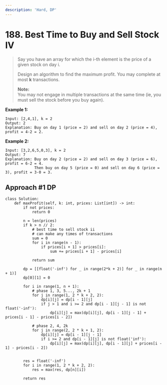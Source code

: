 ```yaml
---
description: 'Hard, DP'
---
```


# 188. Best Time to Buy and Sell Stock IV

> Say you have an array for which the i-th element is the price of a given stock on day i.
>
> Design an algorithm to find the maximum profit. You may complete at most **k** transactions.
>
> **Note:**  
> You may not engage in multiple transactions at the same time \(ie, you must sell the stock before you buy again\).

**Example 1:**

```
Input: [2,4,1], k = 2
Output: 2
Explanation: Buy on day 1 (price = 2) and sell on day 2 (price = 4), profit = 4-2 = 2.
```

**Example 2:**

```
Input: [3,2,6,5,0,3], k = 2
Output: 7
Explanation: Buy on day 2 (price = 2) and sell on day 3 (price = 6), profit = 6-2 = 4.
             Then buy on day 5 (price = 0) and sell on day 6 (price = 3), profit = 3-0 = 3.
```

## Approach \#1 DP

```
class Solution:
    def maxProfit(self, k: int, prices: List[int]) -> int:
        if not prices:
            return 0
        
        n = len(prices)
        if k > n // 2:
            # best time to sell stock ii
            # can make any times of transactions
            sum = 0
            for i in range(n - 1):
                if prices[i + 1] > prices[i]:
                    sum += prices[i + 1] - prices[i]
                    
            return sum
        
        dp = [[float('-inf') for _ in range(2*k + 2)] for _ in range(n + 1)]
        dp[0][1] = 0
        
        for i in range(1, n + 1):
            # phase 1, 3, 5..., 2k + 1
            for j in range(1, 2 * k + 2, 2):
                dp[i][j] = dp[i - 1][j]
                if j > 1 and i >= 2 and dp[i - 1][j - 1] is not float('-inf'):
                    dp[i][j] = max(dp[i][j], dp[i - 1][j - 1] + prices[i - 1] - prices[i - 2])
            
            # phase 2, 4, 2k
            for j in range(2, 2 * k + 1, 2):
                dp[i][j] = dp[i - 1][j - 1]
                if i >= 2 and dp[i - 1][j] is not float('inf'):
                    dp[i][j] = max(dp[i][j], dp[i - 1][j] + prices[i - 1] - prices[i - 2])
                    
                    
        res = float('-inf')
        for i in range(1, 2 * k + 2, 2):
            res = max(res, dp[n][i])
            
        return res
```

